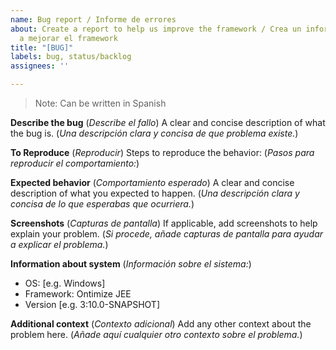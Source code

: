 ```yaml
---
name: Bug report / Informe de errores
about: Create a report to help us improve the framework / Crea un informe para ayudarnos
  a mejorar el framework
title: "[BUG]"
labels: bug, status/backlog
assignees: ''

---
```


> Note:
> Can be written in Spanish

**Describe the bug** (*Describe el fallo*)
A clear and concise description of what the bug is. (*Una descripción clara y concisa de que problema existe.*)

**To Reproduce** (*Reproducir*)
Steps to reproduce the behavior: (*Pasos para reproducir el comportamiento:*) 

**Expected behavior** (*Comportamiento esperado*)
A clear and concise description of what you expected to happen. (*Una descripción clara y concisa de lo que esperabas que ocurriera.*)

**Screenshots** (*Capturas de pantalla*)
If applicable, add screenshots to help explain your problem. (*Si procede, añade capturas de pantalla para ayudar a explicar el problema.*)

**Information about system** (*Información sobre el sistema:*)
 - OS: [e.g. Windows]
 - Framework: Ontimize JEE
 - Version [e.g. 3:10.0-SNAPSHOT]

**Additional context** (*Contexto adicional*)
Add any other context about the problem here. (*Añade aquí cualquier otro contexto sobre el problema.*)
